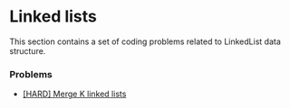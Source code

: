 # Linked lists

This section contains a set of coding problems related to LinkedList data structure.

### Problems

- [[HARD] Merge K linked lists](./merge_k_sorted_linked_lists/README.md)
